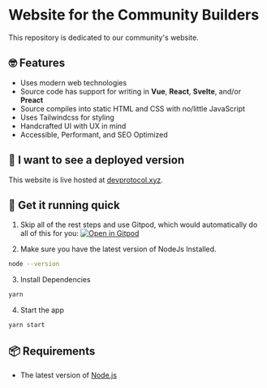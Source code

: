 # Website for the Community Builders

This repository is dedicated to our community's website.


## 🤓 Features

*   Uses modern web technologies
*   Source code has support for writing in **Vue**, **React**, **Svelte**, and/or **Preact**
*   Source compiles into static HTML and CSS with no/little JavaScript
*   Uses Tailwindcss for styling
*   Handcrafted UI with UX in mind
*   Accessible, Performant, and SEO Optimized

## 🤔 I want to see a deployed version

This website is live hosted at [devprotocol.xyz](https://devprotocol.xyz).

## 🚀 Get it running quick

1.  Skip all of the rest steps and use Gitpod, which would automatically do all of this for you: [![Open in Gitpod](https://gitpod.io/button/open-in-gitpod.svg)](https://gitpod.io/#https://github.com/web3community/devprotocol.xyz)

2.  Make sure you have the latest version of NodeJs Installed.

```bash
node --version
```

3.  Install Dependencies

```bash
yarn
```

4.  Start the app

```bash
yarn start
```

## 📦 Requirements

*   The latest version of [Node.js](https://nodejs.org)
